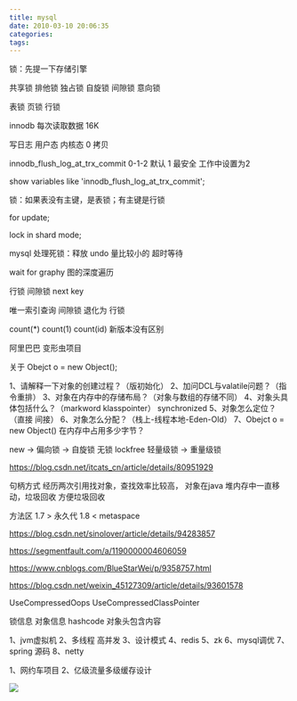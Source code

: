 ```yaml
---
title: mysql
date: 2010-03-10 20:06:35
categories:
tags:
---
```



锁：先提一下存储引擎

共享锁   排他锁 独占锁  自旋锁  间隙锁 意向锁

表锁  页锁  行锁

innodb 每次读取数据 16K

写日志  用户态 内核态   0 拷贝

innodb_flush_log_at_trx_commit 0-1-2 默认 1  最安全 工作中设置为2

show variables like 'innodb_flush_log_at_trx_commit';

锁：如果表没有主键，是表锁；有主键是行锁

for update; 

lock in shard mode;

mysql  处理死锁：释放 undo 量比较小的  超时等待


wait for graphy   图的深度遍历

行锁 间隙锁  next key  

唯一索引查询  间隙锁 退化为 行锁


count(*)  count(1)   count(id)  新版本没有区别

阿里巴巴 变形虫项目





关于 Obejct o = new Object();

1、请解释一下对象的创建过程？（版初始化）
2、加问DCL与valatile问题？（指令重排）
3、对象在内存中的存储布局？（对象与数组的存储不同）
4、对象头具体包括什么？（markword klasspointer）
   synchronized
5、对象怎么定位？（直接 间接）
6、对象怎么分配？（栈上-线程本地-Eden-Old）
7、Obejct o = new Object() 在内存中占用多少字节？


new -> 偏向锁 -> 自旋锁 无锁 lockfree 轻量级锁 -> 重量级锁

https://blog.csdn.net/itcats_cn/article/details/80951929

句柄方式 经历两次引用找对象，查找效率比较高，  对象在java 堆内存中一直移动，垃圾回收  方便垃圾回收

方法区   1.7 > 永久代       1.8 < metaspace

https://blog.csdn.net/sinolover/article/details/94283857

https://segmentfault.com/a/1190000004606059

https://www.cnblogs.com/BlueStarWei/p/9358757.html

https://blog.csdn.net/weixin_45127309/article/details/93601578

UseCompressedOops  UseCompressedClassPointer

锁信息  对象信息 hashcode   对象头包含内容


1、jvm虚拟机
2、多线程 高并发
3、设计模式
4、redis
5、zk
6、mysql调优
7、spring 源码
8、netty

1、网约车项目
2、亿级流量多级缓存设计

<img src="https://gitee.com/dongzl/article-images/raw/master/2020/红黑树.png">





